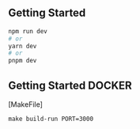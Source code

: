 ## Getting Started

```bash
npm run dev
# or
yarn dev
# or
pnpm dev
```
## Getting Started DOCKER

[MakeFile]

```make build-run PORT=3000```